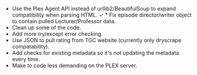 * Use the Plex Agent API instead of urllib2/BeautifulSoup to expand compatibility when parsing HTML.
✓ * Fix episode director/writer object to contain pulled Lecturer/Professor data.
* Clean up some of the code.
* Add more try/except error checking.
* Use JSON to pull rating from TGC website (currently only dryscrape compatability).
* Add checks for existing metadata so it's not updating the metadata every time.
* Make to code less demanding on the PLEX server.
